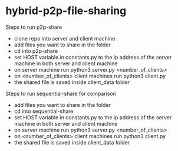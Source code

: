 # hybrid-p2p-file-sharing

Steps to run p2p-share
- clone repo into server and client machine
- add files you want to share in the folder
- cd into p2p-share 
- set HOST variable in constants.py to the ip address of the server machine in both server and client machine
- on server machine run python3 server.py <filename> <number_of_clients> 
- on <number_of_clients> client machines run python3 client.py 
- the shared file is saved inside client_data folder

Steps to run sequential-share for comparison
- add files you want to share in the folder
- cd into sequential-share 
- set HOST variable in constants.py to the ip address of the server machine in both server and client machine
- on server machine run python3 server.py <filename> <number_of_clients> 
- on <number_of_clients> client machines run python3 client.py 
- the shared file is saved inside client_data folder
